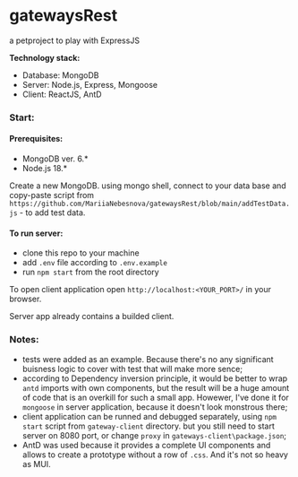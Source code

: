 # gatewaysRest
a petproject to play with ExpressJS

**Technology stack:**

* Database: MongoDB
* Server: Node.js, Express, Mongoose
* Client: ReactJS, AntD

### Start:
#### Prerequisites:
* MongoDB ver. 6.*
* Node.js 18.*

Create a new MongoDB. using mongo shell, connect to your data base and copy-paste script from `https://github.com/MariiaNebesnova/gatewaysRest/blob/main/addTestData.js` - to add test data.

#### To run server:
* clone this repo to your machine
* add `.env` file according to `.env.example`
* run `npm start` from the root directory

To open client application open `http://localhost:<YOUR_PORT>/` in your browser.

Server app already contains a builded client.

### Notes: 
* tests were added as an example. Because there's no any significant buisness logic to cover with test that will make more sence;
* according to Dependency inversion principle, it would be better to wrap `antd` imports with own components, but the result will be a huge amount of code that is an overkill for such a small app. Howewer, I've done it for `mongoose` in server application, because it doesn't look monstrous there;
* client application can be runned and debugged separately, using `npm start` script from `gateway-client` directory. but you still need to start server on 8080 port, or change `proxy` in `gateways-client\package.json`;
* AntD was used because it provides a complete UI components and allows to create a prototype without a row of `.css`. And it's not so heavy as MUI.
